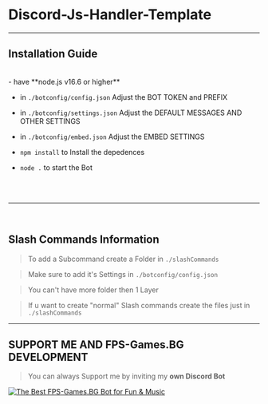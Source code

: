 # Discord-Js-Handler-Template


***

## Installation Guide

<br/>
- have **node.js v16.6 or higher**

- in `./botconfig/config.json` Adjust the BOT TOKEN and PREFIX

- in `./botconfig/settings.json` Adjust the DEFAULT MESSAGES AND OTHER SETTINGS

- in `./botconfig/embed.json` Adjust the EMBED SETTINGS

- `npm install` to Install the depedences

- `node .` to start the Bot

<br/>
<br/>

***

<br/>

## Slash Commands Information

> To add a Subcommand create a Folder in `./slashCommands`

> Make sure to add it's Settings in `./botconfig/config.json`

> You can't have more folder then 1 Layer

> If u want to create "normal" Slash commands create the files just in `./slashCommands`

***

## SUPPORT ME AND FPS-Games.BG DEVELOPMENT

> You can always Support me by inviting my **own Discord Bot**

[![The Best FPS-Games.BG Bot for Fun & Music](https://cdn.discordapp.com/avatars/749691780886429727/e0a67d9c502d5cffd90f74854fbadaa0.webp)](https://bot.fps-games.bg)
